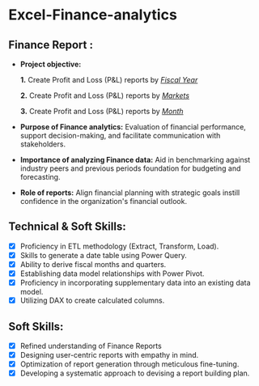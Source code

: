 # Excel-Finance-analytics
## Finance Report :

- **Project objective:** 

    **1.** Create Profit and Loss (P&L) reports by _[Fiscal Year](https://github.com/munna2627/Excel-Finance-analytics/blob/main/P%26L%20Statement%20by%20Fiscal%20Year.pdf)_ 

   **2.** Create Profit and Loss (P&L) reports by _[Markets](https://github.com/munna2627/Excel-Finance-analytics/blob/main/P%26L%20Statement%20by%20Markets.pdf)_

   **3.** Create Profit and Loss (P&L) reports by _[Month](https://github.com/munna2627/Excel-Finance-analytics/blob/main/P%26L%20Statement%20by%20Months.pdf)_
  
- **Purpose of Finance analytics:** Evaluation of financial performance, support decision-making, and facilitate communication with stakeholders.

- **Importance of analyzing Finance data:** Aid in benchmarking against industry peers and previous periods foundation for budgeting and forecasting.

- **Role of reports:** Align financial planning with strategic goals instill confidence in the organization's financial outlook.


## Technical & Soft Skills:
- [x]	Proficiency in ETL methodology (Extract, Transform, Load).
- [x]	Skills to generate a date table using Power Query.
- [x]	Ability to derive fiscal months and quarters.
- [x]	Establishing data model relationships with Power Pivot.
- [x]	Proficiency in incorporating supplementary data into an existing data model.
- [x]	Utilizing DAX to create calculated columns.

## Soft Skills:
- [x]	Refined understanding of Finance Reports
- [x]	Designing user-centric reports with empathy in mind.
- [x]	Optimization of report generation through meticulous fine-tuning.
- [x]	Developing a systematic approach to devising a report building plan.
